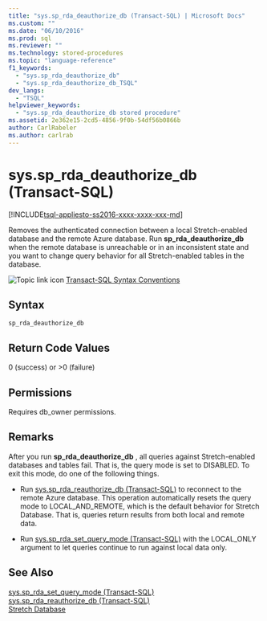 ```yaml
---
title: "sys.sp_rda_deauthorize_db (Transact-SQL) | Microsoft Docs"
ms.custom: ""
ms.date: "06/10/2016"
ms.prod: sql
ms.reviewer: ""
ms.technology: stored-procedures
ms.topic: "language-reference"
f1_keywords: 
  - "sys.sp_rda_deauthorize_db"
  - "sys.sp_rda_deauthorize_db_TSQL"
dev_langs: 
  - "TSQL"
helpviewer_keywords: 
  - "sys.sp_rda_deauthorize_db stored procedure"
ms.assetid: 2e362e15-2cd5-4856-9f0b-54df56b0866b
author: CarlRabeler
ms.author: carlrab
---
```

# sys.sp_rda_deauthorize_db (Transact-SQL)
[!INCLUDE[tsql-appliesto-ss2016-xxxx-xxxx-xxx-md](../../includes/tsql-appliesto-ss2016-xxxx-xxxx-xxx-md.md)]

  Removes the authenticated connection between a local Stretch-enabled database and the remote Azure database. Run **sp_rda_deauthorize_db**  when the remote database is unreachable or in an inconsistent state and you want to change query behavior for all Stretch-enabled tables in the database.  
  
 ![Topic link icon](../../database-engine/configure-windows/media/topic-link.gif "Topic link icon") [Transact-SQL Syntax Conventions](../../t-sql/language-elements/transact-sql-syntax-conventions-transact-sql.md)  
  
## Syntax  
  
```  
sp_rda_deauthorize_db   
```  
  
## Return Code Values  
 0 (success) or >0 (failure)  
  
## Permissions  
 Requires db_owner permissions.  
  
## Remarks  
 After you run **sp_rda_deauthorize_db** , all queries against Stretch-enabled databases and tables fail. That is, the query mode is set to DISABLED. To exit this mode, do one of the following things.  
  
-   Run [sys.sp_rda_reauthorize_db &#40;Transact-SQL&#41;](../../relational-databases/system-stored-procedures/sys-sp-rda-reauthorize-db-transact-sql.md) to reconnect to the remote Azure database. This operation automatically resets the query mode to LOCAL_AND_REMOTE, which is the default behavior for Stretch Database. That is, queries return results from both local and remote data.  
  
-   Run [sys.sp_rda_set_query_mode &#40;Transact-SQL&#41;](../../relational-databases/system-stored-procedures/sys-sp-rda-set-query-mode-transact-sql.md) with the LOCAL_ONLY argument to let queries continue to run against local data only.  
  
## See Also  
 [sys.sp_rda_set_query_mode &#40;Transact-SQL&#41;](../../relational-databases/system-stored-procedures/sys-sp-rda-set-query-mode-transact-sql.md)   
 [sys.sp_rda_reauthorize_db &#40;Transact-SQL&#41;](../../relational-databases/system-stored-procedures/sys-sp-rda-reauthorize-db-transact-sql.md)   
 [Stretch Database](../../sql-server/stretch-database/stretch-database.md)  
  
  
